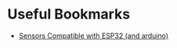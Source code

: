 # Useful Bookmarks

- [Sensors Compatible with ESP32 (and arduino)](https://www.espboards.dev/sensors/)